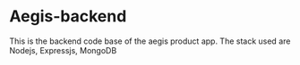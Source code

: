 # Aegis-backend
This is the backend code base of the aegis product app. The stack used are Nodejs, Expressjs, MongoDB
